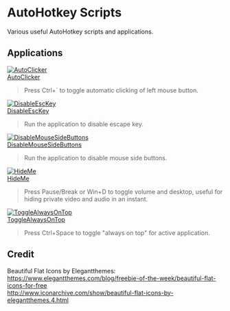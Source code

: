 # AutoHotkey Scripts
Various useful AutoHotkey scripts and applications.  
  
## Applications
[![AutoClicker](AutoClicker/AutoClicker.ico)](AutoClicker/AutoClicker.exe)  
[AutoClicker](AutoClicker/AutoClicker.exe)  
> Press Ctrl+` to toggle automatic clicking of left mouse button.  
  
[![DisableEscKey](DisableEscKey/DisableEscKey.ico)](DisableEscKey/DisableEscKey.exe)  
[DisableEscKey](DisableEscKey/DisableEscKey.exe)  
> Run the application to disable escape key.  
  
[![DisableMouseSideButtons](DisableMouseSideButtons/DisableMouseSideButtons.ico)](DisableMouseSideButtons/DisableMouseSideButtons.exe)  
[DisableMouseSideButtons](DisableMouseSideButtons/DisableMouseSideButtons.exe)  
> Run the application to disable mouse side buttons.  
  
[![HideMe](HideMe/HideMe.ico)](HideMe/HideMe.exe)  
[HideMe](HideMe/HideMe.exe)  
> Press Pause/Break or Win+D to toggle volume and desktop, useful for hiding private video and audio in an instant.  
  
[![ToggleAlwaysOnTop](ToggleAlwaysOnTop/ToggleAlwaysOnTop.ico)](ToggleAlwaysOnTop/ToggleAlwaysOnTop.exe)  
[ToggleAlwaysOnTop](ToggleAlwaysOnTop/ToggleAlwaysOnTop.exe)  
> Press Ctrl+Space to toggle "always on top" for active application.  
  
## Credit
Beautiful Flat Icons by Elegantthemes:  
https://www.elegantthemes.com/blog/freebie-of-the-week/beautiful-flat-icons-for-free  
http://www.iconarchive.com/show/beautiful-flat-icons-by-elegantthemes.4.html  